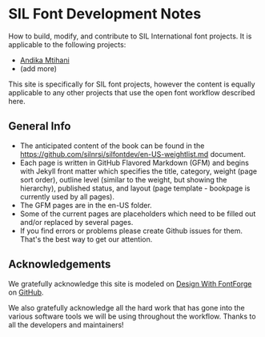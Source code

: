 # SIL Font Development Notes
How to build, modify, and contribute to SIL International font projects. It is applicable to the following projects:

- [Andika Mtihani](https://github.com/silnrsi/font-andika-mtihani)
- (add more)

This site is specifically for SIL font projects, however the content is equally applicable to any other projects that use the open font workflow described here. 

## General Info
- The anticipated content of the book can be found in the https://github.com/silnrsi/silfontdev/en-US-weightlist.md document.
- Each page is written in GitHub Flavored Markdown (GFM) and begins with Jekyll front matter which specifies the title, category, weight (page sort order), outline level (similar to the weight, but showing the hierarchy), published status, and layout (page template - bookpage is currently used by all pages).
- The GFM pages are in the en-US folder.
- Some of the current pages are placeholders which need to be filled out and/or replaced by several pages.
- If you find errors or problems please create Github issues for them. That's the best way to get our attention.


## Acknowledgements
We gratefully acknowledge this site is modeled on [Design With FontForge] on [GitHub].

We also gratefully acknowledge all the hard work that has gone into the various software tools we will be using throughout the workflow. Thanks to all the developers and maintainers!

[Design With FontForge]: http://designwithfontforge.com
[GitHub]: https://github.com/fontforge/designwithfontforge.com
